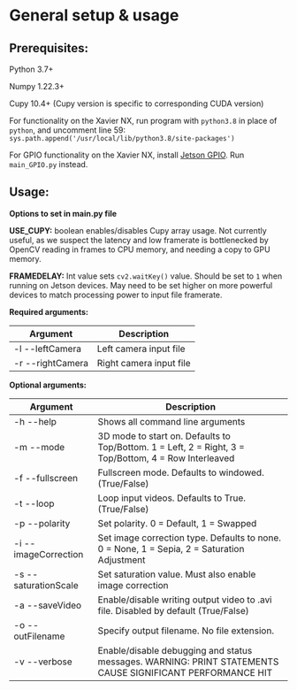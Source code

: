 # General setup & usage

## Prerequisites:
Python 3.7+

Numpy 1.22.3+

Cupy 10.4+ (Cupy version is specific to corresponding CUDA version)

For functionality on the Xavier NX, run program with ```python3.8``` in place of ```python```, and uncomment line 59: ```sys.path.append('/usr/local/lib/python3.8/site-packages')```

For GPIO functionality on the Xavier NX, install [Jetson GPIO](https://github.com/NVIDIA/jetson-gpio).  Run ```main_GPIO.py``` instead.

## Usage:

**Options to set in main.py file**

**USE_CUPY:** boolean enables/disables Cupy array usage.  Not currently useful, as we suspect the latency and low framerate is bottlenecked by OpenCV reading in frames to CPU memory, and needing a copy to GPU memory.

**FRAMEDELAY:** Int value sets ```cv2.waitKey()``` value.  Should be set to ```1``` when running on Jetson devices.  May need to be set higher on more powerful devices to match processing power to input file framerate.




**Required arguments:**

| Argument | Description |
| ----------- | ----------- |
| -l --leftCamera | Left camera input file |
| -r --rightCamera | Right camera input file | 

**Optional arguments:**

| Argument | Description |
| ---------- | ---------- |
| -h --help | Shows all command line arguments |
| -m --mode | 3D mode to start on.  Defaults to Top/Bottom. 1 = Left, 2 = Right, 3 = Top/Bottom, 4 = Row Interleaved |
| -f --fullscreen | Fullscreen mode. Defaults to windowed. (True/False) |
| -t --loop | Loop input videos. Defaults to True.  (True/False) |
| -p --polarity | Set polarity. 0 = Default, 1 = Swapped |
| -i --imageCorrection | Set image correction type.  Defaults to none. 0 = None, 1 = Sepia, 2 = Saturation Adjustment |
| -s --saturationScale | Set saturation value.  Must also enable image correction |
| -a --saveVideo | Enable/disable writing output video to .avi file. Disabled by default (True/False) |
| -o --outFilename | Specify output filename.  No file extension. |
| -v --verbose | Enable/disable debugging and status messages.  WARNING: PRINT STATEMENTS CAUSE SIGNIFICANT PERFORMANCE HIT |
